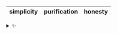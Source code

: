 | simplicity | purification | honesty |
| :--------: | :----------: | :-----: |

<details>
  <summary>✨</summary>
  These words are chosen at random each day. New words will appear here tomorrow morning.
</details>